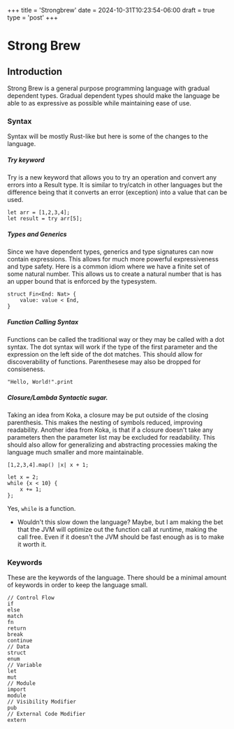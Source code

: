 +++
title = 'Strongbrew'
date = 2024-10-31T10:23:54-06:00
draft = true
type = 'post'
+++


# Strong Brew

## Introduction
Strong Brew is a general purpose programming language with gradual dependent types.
Gradual dependent types should make the language be able to as expressive as possible while maintaining ease of use.

### Syntax
Syntax will be mostly Rust-like but here is some of the changes to the language.

##### Try keyword
Try is a new keyword that allows you to try an operation and convert any errors into a Result type.
It is similar to try/catch in other languages but the difference being that it converts an error (exception) into a value that can be used.

```
let arr = [1,2,3,4];
let result = try arr[5];
```

##### Types and Generics
Since we have dependent types, generics and type signatures can now contain expressions. This allows for much more powerful expressiveness and type safety.
Here is a common idiom where we have a finite set of some natural number. This allows us to create a natural number that is has an upper bound that is enforced by the typesystem.
```
struct Fin<End: Nat> {
    value: value < End,
}
```

##### Function Calling Syntax
Functions can be called the traditional way or they may be called with a dot syntax.
The dot syntax will work if the type of the first parameter and the expression on the left side of the dot matches. This should allow for discoverability of functions.
Parenthesese may also be dropped for consiseness.

```
"Hello, World!".print

```

##### Closure/Lambda Syntactic sugar.
Taking an idea from Koka, a closure may be put outside of the closing parenthesis. This makes the nesting of symbols reduced, improving readability.
Another idea from Koka, is that if a closure doesn't take any parameters then the parameter list may be excluded for readability.
This should also allow for generalizing and abstracting processies making the language much smaller and more maintainable.
```
[1,2,3,4].map() |x| x + 1;

let x = 2;
while {x < 10} {
    x += 1;
};

```
Yes, `while` is a function.
* Wouldn't this slow down the language?
Maybe, but I am making the bet that the JVM will optimize out the function call at runtime, making the call free. Even if it doesn't the JVM should be fast enough as is to make it worth it.

### Keywords
These are the keywords of the language. There should be a minimal amount of keywords in order to keep the language small.

```
// Control Flow
if
else
match
fn
return
break
continue
// Data
struct
enum
// Variable
let
mut
// Module
import
module
// Visibility Modifier
pub
// External Code Modifier
extern
```


